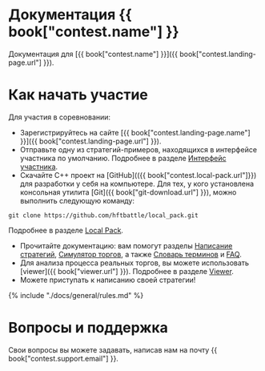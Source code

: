 # Документация {{ book["contest.name"] }}
Документация для [{{ book["contest.name"] }}]({{ book["contest.landing-page.url"] }}).


# Как начать участие
Для участия в соревновании:
- Зарегистрируйтесь на сайте [{{ book["contest.landing-page.name"] }}]({{ book["contest.landing-page.url"] }}).
- Отправьте одну из стратегий-примеров, находящихся в интерфейсе участника по умолчанию. Подробнее в разделе [Интерфейс участника](./docs/web-interface/README.md).
- Скачайте С++ проект на [GitHub](({{ book["contest.local-pack.url"]}}) для разработки у себя на компьютере. Для тех, у кого установлена консольная утилита [Git]({{ book["git-download.url"] }}), можно выполнить следующую команду:
```
git clone https://github.com/hftbattle/local_pack.git
```
Подробнее в разделе [Local Pack](./docs/local-pack/README.md).

- Прочитайте документацию: вам помогут разделы [Написание стратегий](docs/strategy/README.md), [Симулятор торгов](docs/simulator/README.md), а также [Словарь терминов](docs/glossary.md) и [FAQ](docs/FAQ.md).
- Для анализа процесса реальных торгов, вы можете использовать [viewer]({{ book["viewer.url"] }}). Подробнее в разделе [Viewer](./docs/viewer/README.md).
- Можете приступать к написанию своей стратегии!

{% include "./docs/general/rules.md" %}

# Вопросы и поддержка
Свои вопросы вы можете задавать, написав нам на почту {{ book["contest.support.email"] }}.
